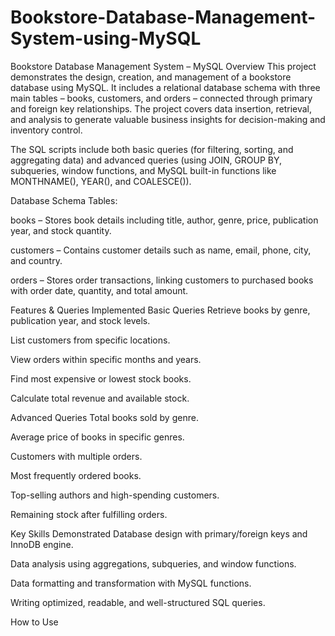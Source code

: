 # Bookstore-Database-Management-System-using-MySQL

Bookstore Database Management System – MySQL
Overview
This project demonstrates the design, creation, and management of a bookstore database using MySQL. It includes a relational database schema with three main tables – books, customers, and orders – connected through primary and foreign key relationships. The project covers data insertion, retrieval, and analysis to generate valuable business insights for decision-making and inventory control.

The SQL scripts include both basic queries (for filtering, sorting, and aggregating data) and advanced queries (using JOIN, GROUP BY, subqueries, window functions, and MySQL built-in functions like MONTHNAME(), YEAR(), and COALESCE()).

Database Schema
Tables:

books – Stores book details including title, author, genre, price, publication year, and stock quantity.

customers – Contains customer details such as name, email, phone, city, and country.

orders – Stores order transactions, linking customers to purchased books with order date, quantity, and total amount.

Features & Queries Implemented
Basic Queries
Retrieve books by genre, publication year, and stock levels.

List customers from specific locations.

View orders within specific months and years.

Find most expensive or lowest stock books.

Calculate total revenue and available stock.

Advanced Queries
Total books sold by genre.

Average price of books in specific genres.

Customers with multiple orders.

Most frequently ordered books.

Top-selling authors and high-spending customers.

Remaining stock after fulfilling orders.

Key Skills Demonstrated
Database design with primary/foreign keys and InnoDB engine.

Data analysis using aggregations, subqueries, and window functions.

Data formatting and transformation with MySQL functions.

Writing optimized, readable, and well-structured SQL queries.

How to Use

